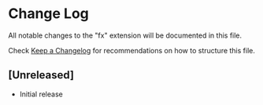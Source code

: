 # Change Log

All notable changes to the "fx" extension will be documented in this file.

Check [Keep a Changelog](http://keepachangelog.com/) for recommendations on how to structure this file.

## [Unreleased]

- Initial release